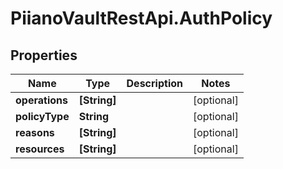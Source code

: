 # PiianoVaultRestApi.AuthPolicy

## Properties

Name | Type | Description | Notes
------------ | ------------- | ------------- | -------------
**operations** | **[String]** |  | [optional] 
**policyType** | **String** |  | [optional] 
**reasons** | **[String]** |  | [optional] 
**resources** | **[String]** |  | [optional] 


